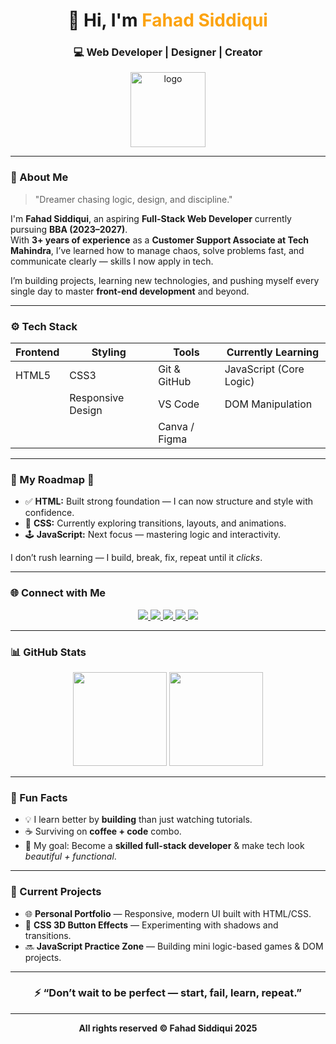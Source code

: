 <!-- Profile Banner -->
<h1 align="center">👋 Hi, I'm <span style="color:#fca311;">Fahad Siddiqui</span></h1>
<h3 align="center">💻 Web Developer | Designer | Creator</h3>

<p align="center">
  <img src="https://github.com/Noxious07/Noxious07/blob/main/assests/Gemini_Generated_Image_95oq4o95oq4o95oq-modified.png" alt="logo" width="120"/>
</p>

---

### 🧠 About Me  
> "Dreamer chasing logic, design, and discipline."

I'm **Fahad Siddiqui**, an aspiring **Full-Stack Web Developer** currently pursuing **BBA (2023–2027)**.  
With **3+ years of experience** as a **Customer Support Associate at Tech Mahindra**, I’ve learned how to manage chaos, solve problems fast, and communicate clearly — skills I now apply in tech.  

I’m building projects, learning new technologies, and pushing myself every single day to master **front-end development** and beyond.  

---

### ⚙️ Tech Stack

| Frontend | Styling | Tools | Currently Learning |
|-----------|----------|--------|---------------------|
| HTML5 | CSS3 | Git & GitHub | JavaScript (Core Logic) |
|  | Responsive Design | VS Code | DOM Manipulation |
|  |  | Canva / Figma |  |

---

### 🧩 My Roadmap 🚀

- ✅ **HTML:** Built strong foundation — I can now structure and style with confidence.  
- 🧠 **CSS:** Currently exploring transitions, layouts, and animations.  
- 🕹️ **JavaScript:** Next focus — mastering logic and interactivity.  

I don’t rush learning — I build, break, fix, repeat until it *clicks*.

---

### 🌐 Connect with Me

<p align="center">
  <a href="mailto:fahadsiddiqui36238@gmail.com" target="_blank">
    <img src="https://img.shields.io/badge/Gmail-D14836?style=for-the-badge&logo=gmail&logoColor=white" />
  </a>
  <a href="https://www.linkedin.com/in/fahad-siddiqui-5b4b25210/" target="_blank">
    <img src="https://img.shields.io/badge/LinkedIn-0077B5?style=for-the-badge&logo=linkedin&logoColor=white" />
  </a>
  <a href="https://github.com/Noxious07" target="_blank">
    <img src="https://img.shields.io/badge/GitHub-171515?style=for-the-badge&logo=github&logoColor=white" />
  </a>
  <a href="https://www.instagram.com/siddiqui.fahad._/" target="_blank">
    <img src="https://img.shields.io/badge/Instagram-E1306C?style=for-the-badge&logo=instagram&logoColor=white" />
  </a>
  <a href="https://x.com/i/flow/login" target="_blank">
    <img src="https://img.shields.io/badge/Twitter(X)-000000?style=for-the-badge&logo=x&logoColor=white" />
  </a>
</p>

---

### 📊 GitHub Stats

<p align="center">
  <img src="https://github-readme-stats.vercel.app/api?username=Noxious07&show_icons=true&theme=radical" height="150"/>
  <img src="https://github-readme-streak-stats.herokuapp.com/?user=Noxious07&theme=radical" height="150"/>
</p>

---

### 🧠 Fun Facts
- 💡 I learn better by **building** than just watching tutorials.  
- ☕ Surviving on **coffee + code** combo.  
- 🧭 My goal: Become a **skilled full-stack developer** & make tech look *beautiful + functional*.  

---

### 🧾 Current Projects
- 🌐 **Personal Portfolio** — Responsive, modern UI built with HTML/CSS.  
- 🧩 **CSS 3D Button Effects** — Experimenting with shadows and transitions.  
- 🔜 **JavaScript Practice Zone** — Building mini logic-based games & DOM projects.

---

<h3 align="center">⚡ “Don’t wait to be perfect — start, fail, learn, repeat.”</h3>

---

<p align="center">
  <b>All rights reserved ©️ Fahad Siddiqui 2025</b>
</p>
